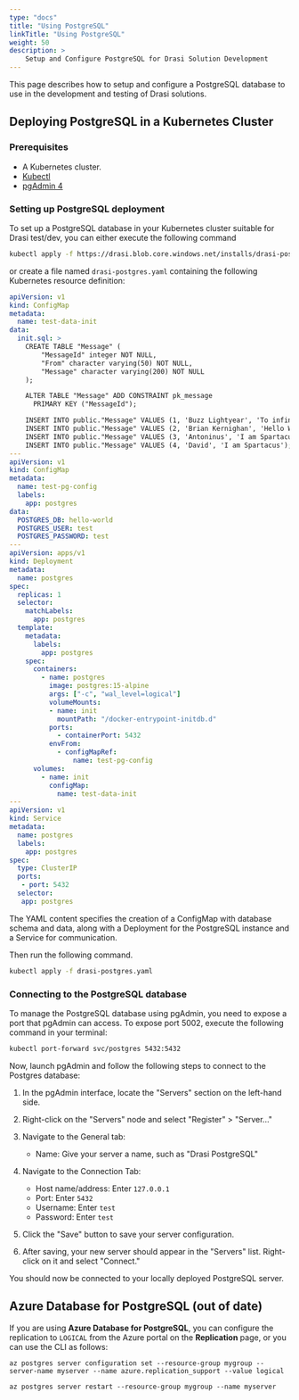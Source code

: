 ```yaml
---
type: "docs"
title: "Using PostgreSQL"
linkTitle: "Using PostgreSQL"
weight: 50
description: >
    Setup and Configure PostgreSQL for Drasi Solution Development
---
```


This page describes how to setup and configure a PostgreSQL database to use in the development and testing of Drasi solutions.

## Deploying PostgreSQL in a Kubernetes Cluster

### Prerequisites

- A Kubernetes cluster.
- [Kubectl](https://kubernetes.io/docs/tasks/tools/)
- [pgAdmin 4](https://www.pgadmin.org/download/)

### Setting up PostgreSQL deployment
To set up a PostgreSQL database in your Kubernetes cluster suitable for Drasi test/dev, you can either execute the following command

```bash
kubectl apply -f https://drasi.blob.core.windows.net/installs/drasi-postgres.yaml
```

or create a file named `drasi-postgres.yaml` containing the following Kubernetes resource definition:
```yaml {#drasi-postgres}
apiVersion: v1
kind: ConfigMap
metadata:
  name: test-data-init
data:
  init.sql: >
    CREATE TABLE "Message" (
        "MessageId" integer NOT NULL,
        "From" character varying(50) NOT NULL,
        "Message" character varying(200) NOT NULL
    );

    ALTER TABLE "Message" ADD CONSTRAINT pk_message
      PRIMARY KEY ("MessageId");

    INSERT INTO public."Message" VALUES (1, 'Buzz Lightyear', 'To infinity and beyond!');
    INSERT INTO public."Message" VALUES (2, 'Brian Kernighan', 'Hello World');
    INSERT INTO public."Message" VALUES (3, 'Antoninus', 'I am Spartacus');
    INSERT INTO public."Message" VALUES (4, 'David', 'I am Spartacus');
---
apiVersion: v1
kind: ConfigMap
metadata:
  name: test-pg-config
  labels:
    app: postgres
data:
  POSTGRES_DB: hello-world
  POSTGRES_USER: test
  POSTGRES_PASSWORD: test
---
apiVersion: apps/v1
kind: Deployment
metadata:
  name: postgres
spec:
  replicas: 1
  selector:
    matchLabels:
      app: postgres
  template:
    metadata:
      labels:
        app: postgres
    spec:
      containers:
        - name: postgres
          image: postgres:15-alpine
          args: ["-c", "wal_level=logical"]
          volumeMounts:
          - name: init
            mountPath: "/docker-entrypoint-initdb.d"
          ports:
            - containerPort: 5432
          envFrom:
            - configMapRef:
                name: test-pg-config
      volumes:
        - name: init
          configMap:
            name: test-data-init
---
apiVersion: v1
kind: Service
metadata:
  name: postgres
  labels:
    app: postgres
spec:
  type: ClusterIP
  ports:
   - port: 5432
  selector:
   app: postgres

```

The YAML content specifies the creation of a ConfigMap with database schema and data, along with a Deployment for the PostgreSQL instance and a Service for communication.

Then run the following command.

```bash
kubectl apply -f drasi-postgres.yaml
```



### Connecting to the PostgreSQL database
To manage the PostgreSQL database using pgAdmin, you need to expose a port that pgAdmin can access. To expose port 5002, execute the following command in your terminal:

```bash
kubectl port-forward svc/postgres 5432:5432
```

Now, launch pgAdmin and follow the following steps to connect to the Postgres database:

1. In the pgAdmin interface, locate the "Servers" section on the left-hand side.

2. Right-click on the "Servers" node and select "Register" > "Server..."

3. Navigate to the General tab:
   - Name: Give your server a name, such as "Drasi PostgreSQL"

4. Navigate to the Connection Tab:
   - Host name/address: Enter `127.0.0.1`
   - Port: Enter `5432`
   - Username: Enter `test`
   - Password: Enter `test`

5. Click the "Save" button to save your server configuration.

6. After saving, your new server should appear in the "Servers" list. Right-click on it and select "Connect."

You should now be connected to your locally deployed PostgreSQL server.

## Azure Database for PostgreSQL (out of date)
If you are using **Azure Database for PostgreSQL**, you can configure the replication to `LOGICAL` from the Azure portal on the **Replication** page, or you can use the CLI as follows:

```azurecli
az postgres server configuration set --resource-group mygroup --server-name myserver --name azure.replication_support --value logical

az postgres server restart --resource-group mygroup --name myserver
```